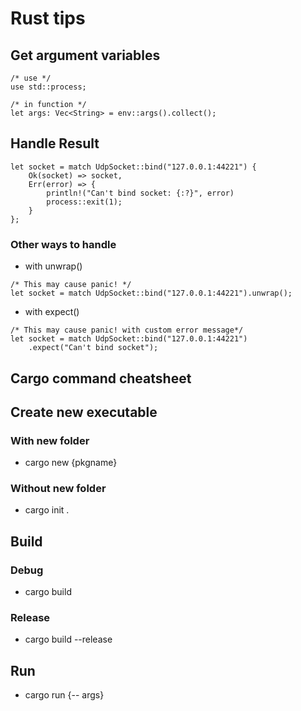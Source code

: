 # Rust tips
## Get argument variables
```
/* use */
use std::process;

/* in function */
let args: Vec<String> = env::args().collect();
```

## Handle Result<T>
```
let socket = match UdpSocket::bind("127.0.0.1:44221") {
    Ok(socket) => socket,
    Err(error) => {
        println!("Can't bind socket: {:?}", error)
        process::exit(1);
    }
};
```
### Other ways to handle
 + with unwrap()
```
/* This may cause panic! */
let socket = match UdpSocket::bind("127.0.0.1:44221").unwrap();
```
 + with expect()
```
/* This may cause panic! with custom error message*/
let socket = match UdpSocket::bind("127.0.0.1:44221")
    .expect("Can't bind socket");
```

## Cargo command cheatsheet
## Create new executable
### With new folder
 - cargo new {pkgname}
### Without new folder
 - cargo init .

## Build
### Debug
 - cargo build
### Release
 - cargo build --release

 ## Run
  - cargo run {-- args} 